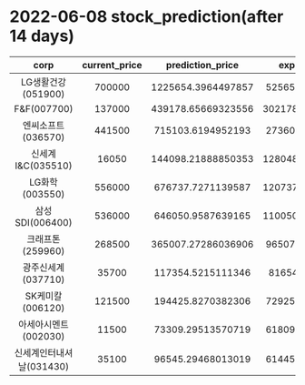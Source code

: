 # 2022-06-08 stock_prediction(after 14 days)

|   corp   |   current_price   |   prediction_price   |   expected_profit   |
|:--------:|:-----------------:|:--------------------:|:-------------------:|
|LG생활건강(051900)|700000|1225654.3964497857|525654.3964497857|
|F&F(007700)|137000|439178.65669323556|302178.65669323556|
|엔씨소프트(036570)|441500|715103.6194952193|273603.6194952193|
|신세계 I&C(035510)|16050|144098.21888850353|128048.21888850353|
|LG화학(003550)|556000|676737.7271139587|120737.72711395868|
|삼성SDI(006400)|536000|646050.9587639165|110050.95876391651|
|크래프톤(259960)|268500|365007.27286036906|96507.27286036906|
|광주신세계(037710)|35700|117354.5215111346|81654.5215111346|
|SK케미칼(006120)|121500|194425.8270382306|72925.82703823061|
|아세아시멘트(002030)|11500|73309.29513570719|61809.29513570719|
|신세계인터내셔날(031430)|35100|96545.29468013019|61445.29468013019|
